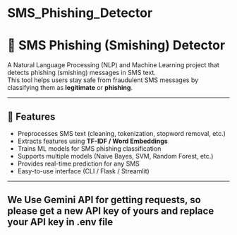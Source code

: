 # SMS_Phishing_Detector

# 📱 SMS Phishing (Smishing) Detector

A Natural Language Processing (NLP) and Machine Learning project that detects phishing (smishing) messages in SMS text.  
This tool helps users stay safe from fraudulent SMS messages by classifying them as **legitimate** or **phishing**.

---

## 🚀 Features
- Preprocesses SMS text (cleaning, tokenization, stopword removal, etc.)
- Extracts features using **TF-IDF / Word Embeddings**
- Trains ML models for SMS phishing classification
- Supports multiple models (Naive Bayes, SVM, Random Forest, etc.)
- Provides real-time prediction for any SMS
- Easy-to-use interface (CLI / Flask / Streamlit)

---
## We Use Gemini API for getting requests, so please get a new API key of yours and replace your API key in .env file
